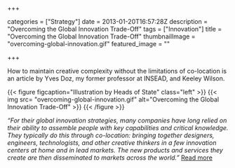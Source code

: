 +++

categories = ["Strategy"]
date = 2013-01-20T16:57:28Z
description = "Overcoming the Global Innovation Trade-Off"
tags = ["Innovation"]
title = "Overcoming the Global Innovation Trade-Off"
thumbnailImage = "overcoming-global-innovation.gif"
featured_image = ""

+++

How to maintain creative complexity without the limitations of co-location is an article by Yves Doz, my former professor at INSEAD, and Keeley Wilson.

{{< figure figcaption="Illustration by Heads of State" class="left" >}}
	{{< img src= "overcoming-global-innovation.gif"  alt="Overcoming the Global Innovation Trade-Off" >}}
{{< /figure >}}

_“For their global innovation strategies, many companies have long relied on their ability to assemble people with key capabilities and critical knowledge. They typically do this through co-location: bringing together designers, engineers, technologists, and other creative thinkers in a few innovation centers at home and in lead markets. The new products and services they create are then disseminated to markets across the world.”_  [Read more](http://www.strategy-business.com/article/00145?gko=a4f42&cid=20130108enews&utm_campaign=20130108enews&goback=.gde_4286141_member_202936044 "Read More")

